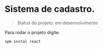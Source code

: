 # Sistema de cadastro.
> Status do projeto: em desenvolvimento

Para rodar o projeto digite:
```
npm instal react
```
